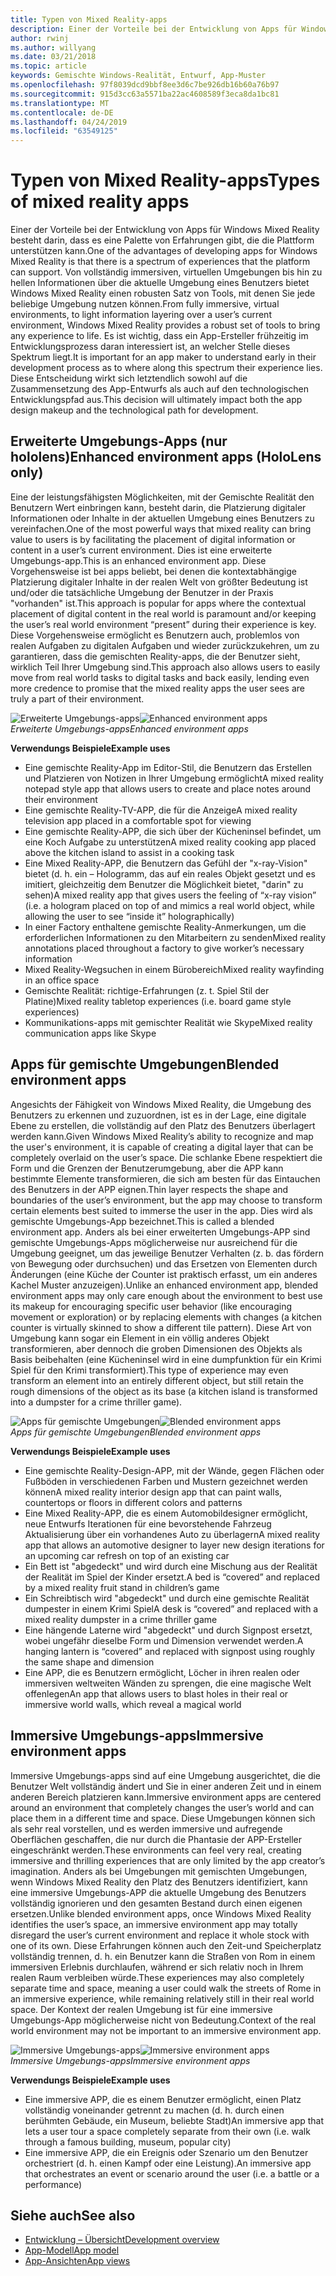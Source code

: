 ```yaml
---
title: Typen von Mixed Reality-apps
description: Einer der Vorteile bei der Entwicklung von Apps für Windows Mixed Reality besteht darin, dass es eine Palette an Erfahrungen gibt, die die Plattform von vollständig immersiven virtuellen Umgebungen unterstützen kann, um Informationen über die aktuelle Umgebung eines Benutzers zu erhalten.
author: rwinj
ms.author: willyang
ms.date: 03/21/2018
ms.topic: article
keywords: Gemischte Windows-Realität, Entwurf, App-Muster
ms.openlocfilehash: 97f8039dcd9bbf8ee3d6c7be926db16b60a76b97
ms.sourcegitcommit: 915d3cc63a5571ba22ac4608589f3eca8da1bc81
ms.translationtype: MT
ms.contentlocale: de-DE
ms.lasthandoff: 04/24/2019
ms.locfileid: "63549125"
---
```

# <a name="types-of-mixed-reality-apps"></a><span data-ttu-id="4109d-104">Typen von Mixed Reality-apps</span><span class="sxs-lookup"><span data-stu-id="4109d-104">Types of mixed reality apps</span></span>

<span data-ttu-id="4109d-105">Einer der Vorteile bei der Entwicklung von Apps für Windows Mixed Reality besteht darin, dass es eine Palette von Erfahrungen gibt, die die Plattform unterstützen kann.</span><span class="sxs-lookup"><span data-stu-id="4109d-105">One of the advantages of developing apps for Windows Mixed Reality is that there is a spectrum of experiences that the platform can support.</span></span> <span data-ttu-id="4109d-106">Von vollständig immersiven, virtuellen Umgebungen bis hin zu hellen Informationen über die aktuelle Umgebung eines Benutzers bietet Windows Mixed Reality einen robusten Satz von Tools, mit denen Sie jede beliebige Umgebung nutzen können.</span><span class="sxs-lookup"><span data-stu-id="4109d-106">From fully immersive, virtual environments, to light information layering over a user’s current environment, Windows Mixed Reality provides a robust set of tools to bring any experience to life.</span></span> <span data-ttu-id="4109d-107">Es ist wichtig, dass ein App-Ersteller frühzeitig im Entwicklungsprozess daran interessiert ist, an welcher Stelle dieses Spektrum liegt.</span><span class="sxs-lookup"><span data-stu-id="4109d-107">It is important for an app maker to understand early in their development process as to where along this spectrum their experience lies.</span></span> <span data-ttu-id="4109d-108">Diese Entscheidung wirkt sich letztendlich sowohl auf die Zusammensetzung des App-Entwurfs als auch auf den technologischen Entwicklungspfad aus.</span><span class="sxs-lookup"><span data-stu-id="4109d-108">This decision will ultimately impact both the app design makeup and the technological path for development.</span></span>

## <a name="enhanced-environment-apps-hololens-only"></a><span data-ttu-id="4109d-109">Erweiterte Umgebungs-Apps (nur hololens)</span><span class="sxs-lookup"><span data-stu-id="4109d-109">Enhanced environment apps (HoloLens only)</span></span>

<span data-ttu-id="4109d-110">Eine der leistungsfähigsten Möglichkeiten, mit der Gemischte Realität den Benutzern Wert einbringen kann, besteht darin, die Platzierung digitaler Informationen oder Inhalte in der aktuellen Umgebung eines Benutzers zu vereinfachen.</span><span class="sxs-lookup"><span data-stu-id="4109d-110">One of the most powerful ways that mixed reality can bring value to users is by facilitating the placement of digital information or content in a user’s current environment.</span></span> <span data-ttu-id="4109d-111">Dies ist eine erweiterte Umgebungs-app.</span><span class="sxs-lookup"><span data-stu-id="4109d-111">This is an enhanced environment app.</span></span> <span data-ttu-id="4109d-112">Diese Vorgehensweise ist bei apps beliebt, bei denen die kontextabhängige Platzierung digitaler Inhalte in der realen Welt von größter Bedeutung ist und/oder die tatsächliche Umgebung der Benutzer in der Praxis "vorhanden" ist.</span><span class="sxs-lookup"><span data-stu-id="4109d-112">This approach is popular for apps where the contextual placement of digital content in the real world is paramount and/or keeping the user’s real world environment “present” during their experience is key.</span></span> <span data-ttu-id="4109d-113">Diese Vorgehensweise ermöglicht es Benutzern auch, problemlos von realen Aufgaben zu digitalen Aufgaben und wieder zurückzukehren, um zu garantieren, dass die gemischten Reality-apps, die der Benutzer sieht, wirklich Teil Ihrer Umgebung sind.</span><span class="sxs-lookup"><span data-stu-id="4109d-113">This approach also allows users to easily move from real world tasks to digital tasks and back easily, lending even more credence to promise that the mixed reality apps the user sees are truly a part of their environment.</span></span>

<span data-ttu-id="4109d-114">![Erweiterte Umgebungs-apps](images/enhancedenvironmentapps-640px.jpg)</span><span class="sxs-lookup"><span data-stu-id="4109d-114">![Enhanced environment apps](images/enhancedenvironmentapps-640px.jpg)</span></span><br>
<span data-ttu-id="4109d-115">*Erweiterte Umgebungs-apps*</span><span class="sxs-lookup"><span data-stu-id="4109d-115">*Enhanced environment apps*</span></span>

<span data-ttu-id="4109d-116">**Verwendungs Beispiele**</span><span class="sxs-lookup"><span data-stu-id="4109d-116">**Example uses**</span></span>
* <span data-ttu-id="4109d-117">Eine gemischte Reality-App im Editor-Stil, die Benutzern das Erstellen und Platzieren von Notizen in Ihrer Umgebung ermöglicht</span><span class="sxs-lookup"><span data-stu-id="4109d-117">A mixed reality notepad style app that allows users to create and place notes around their environment</span></span>
* <span data-ttu-id="4109d-118">Eine gemischte Reality-TV-APP, die für die Anzeige</span><span class="sxs-lookup"><span data-stu-id="4109d-118">A mixed reality television app placed in a comfortable spot for viewing</span></span>
* <span data-ttu-id="4109d-119">Eine gemischte Reality-APP, die sich über der Kücheninsel befindet, um eine Koch Aufgabe zu unterstützen</span><span class="sxs-lookup"><span data-stu-id="4109d-119">A mixed reality cooking app placed above the kitchen island to assist in a cooking task</span></span>
* <span data-ttu-id="4109d-120">Eine Mixed Reality-APP, die Benutzern das Gefühl der "x-ray-Vision" bietet (d. h. ein – Hologramm, das auf ein reales Objekt gesetzt und es imitiert, gleichzeitig dem Benutzer die Möglichkeit bietet, "darin" zu sehen)</span><span class="sxs-lookup"><span data-stu-id="4109d-120">A mixed reality app that gives users the feeling of “x-ray vision” (i.e. a hologram placed on top of and mimics a real world object, while allowing the user to see “inside it” holographically)</span></span>
* <span data-ttu-id="4109d-121">In einer Factory enthaltene gemischte Reality-Anmerkungen, um die erforderlichen Informationen zu den Mitarbeitern zu senden</span><span class="sxs-lookup"><span data-stu-id="4109d-121">Mixed reality annotations placed throughout a factory to give worker’s necessary information</span></span>
* <span data-ttu-id="4109d-122">Mixed Reality-Wegsuchen in einem Bürobereich</span><span class="sxs-lookup"><span data-stu-id="4109d-122">Mixed reality wayfinding in an office space</span></span>
* <span data-ttu-id="4109d-123">Gemischte Realität: richtige-Erfahrungen (z. t. Spiel Stil der Platine)</span><span class="sxs-lookup"><span data-stu-id="4109d-123">Mixed reality tabletop experiences (i.e. board game style experiences)</span></span>
* <span data-ttu-id="4109d-124">Kommunikations-apps mit gemischter Realität wie Skype</span><span class="sxs-lookup"><span data-stu-id="4109d-124">Mixed reality communication apps like Skype</span></span>

## <a name="blended-environment-apps"></a><span data-ttu-id="4109d-125">Apps für gemischte Umgebungen</span><span class="sxs-lookup"><span data-stu-id="4109d-125">Blended environment apps</span></span>

<span data-ttu-id="4109d-126">Angesichts der Fähigkeit von Windows Mixed Reality, die Umgebung des Benutzers zu erkennen und zuzuordnen, ist es in der Lage, eine digitale Ebene zu erstellen, die vollständig auf den Platz des Benutzers überlagert werden kann.</span><span class="sxs-lookup"><span data-stu-id="4109d-126">Given Windows Mixed Reality’s ability to recognize and map the user's environment, it is capable of creating a digital layer that can be completely overlaid on the user’s space.</span></span> <span data-ttu-id="4109d-127">Die schlanke Ebene respektiert die Form und die Grenzen der Benutzerumgebung, aber die APP kann bestimmte Elemente transformieren, die sich am besten für das Eintauchen des Benutzers in der APP eignen.</span><span class="sxs-lookup"><span data-stu-id="4109d-127">Thin layer respects the shape and boundaries of the user’s environment, but the app may choose to transform certain elements best suited to immerse the user in the app.</span></span> <span data-ttu-id="4109d-128">Dies wird als gemischte Umgebungs-App bezeichnet.</span><span class="sxs-lookup"><span data-stu-id="4109d-128">This is called a blended environment app.</span></span> <span data-ttu-id="4109d-129">Anders als bei einer erweiterten Umgebungs-APP sind gemischte Umgebungs-Apps möglicherweise nur ausreichend für die Umgebung geeignet, um das jeweilige Benutzer Verhalten (z. b. das fördern von Bewegung oder durchsuchen) und das Ersetzen von Elementen durch Änderungen (eine Küche der Counter ist praktisch erfasst, um ein anderes Kachel Muster anzuzeigen).</span><span class="sxs-lookup"><span data-stu-id="4109d-129">Unlike an enhanced environment app, blended environment apps may only care enough about the environment to best use its makeup for encouraging specific user behavior (like encouraging movement or exploration) or by replacing elements with changes (a kitchen counter is virtually skinned to show a different tile pattern).</span></span> <span data-ttu-id="4109d-130">Diese Art von Umgebung kann sogar ein Element in ein völlig anderes Objekt transformieren, aber dennoch die groben Dimensionen des Objekts als Basis beibehalten (eine Kücheninsel wird in eine dumpfunktion für ein Krimi Spiel für den Krimi transformiert).</span><span class="sxs-lookup"><span data-stu-id="4109d-130">This type of experience may even transform an element into an entirely different object, but still retain the rough dimensions of the object as its base (a kitchen island is transformed into a dumpster for a crime thriller game).</span></span>

<span data-ttu-id="4109d-131">![Apps für gemischte Umgebungen](images/blendedenvironmentapps-640px.jpg)</span><span class="sxs-lookup"><span data-stu-id="4109d-131">![Blended environment apps](images/blendedenvironmentapps-640px.jpg)</span></span><br>
<span data-ttu-id="4109d-132">*Apps für gemischte Umgebungen*</span><span class="sxs-lookup"><span data-stu-id="4109d-132">*Blended environment apps*</span></span>

<span data-ttu-id="4109d-133">**Verwendungs Beispiele**</span><span class="sxs-lookup"><span data-stu-id="4109d-133">**Example uses**</span></span>
* <span data-ttu-id="4109d-134">Eine gemischte Reality-Design-APP, mit der Wände, gegen Flächen oder Fußböden in verschiedenen Farben und Mustern gezeichnet werden können</span><span class="sxs-lookup"><span data-stu-id="4109d-134">A mixed reality interior design app that can paint walls, countertops or floors in different colors and patterns</span></span>
* <span data-ttu-id="4109d-135">Eine Mixed Reality-APP, die es einem Automobildesigner ermöglicht, neue Entwurfs Iterationen für eine bevorstehende Fahrzeug Aktualisierung über ein vorhandenes Auto zu überlagern</span><span class="sxs-lookup"><span data-stu-id="4109d-135">A mixed reality app that allows an automotive designer to layer new design iterations for an upcoming car refresh on top of an existing car</span></span>
* <span data-ttu-id="4109d-136">Ein Bett ist "abgedeckt" und wird durch eine Mischung aus der Realität der Realität im Spiel der Kinder ersetzt.</span><span class="sxs-lookup"><span data-stu-id="4109d-136">A bed is “covered” and replaced by a mixed reality fruit stand in children’s game</span></span>
* <span data-ttu-id="4109d-137">Ein Schreibtisch wird "abgedeckt" und durch eine gemischte Realität dumpester in einem Krimi Spiel</span><span class="sxs-lookup"><span data-stu-id="4109d-137">A desk is “covered” and replaced with a mixed reality dumpster in a crime thriller game</span></span>
* <span data-ttu-id="4109d-138">Eine hängende Laterne wird "abgedeckt" und durch Signpost ersetzt, wobei ungefähr dieselbe Form und Dimension verwendet werden.</span><span class="sxs-lookup"><span data-stu-id="4109d-138">A hanging lantern is “covered” and replaced with signpost using roughly the same shape and dimension</span></span>
* <span data-ttu-id="4109d-139">Eine APP, die es Benutzern ermöglicht, Löcher in ihren realen oder immersiven weltweiten Wänden zu sprengen, die eine magische Welt offenlegen</span><span class="sxs-lookup"><span data-stu-id="4109d-139">An app that allows users to blast holes in their real or immersive world walls, which reveal a magical world</span></span>

## <a name="immersive-environment-apps"></a><span data-ttu-id="4109d-140">Immersive Umgebungs-apps</span><span class="sxs-lookup"><span data-stu-id="4109d-140">Immersive environment apps</span></span>

<span data-ttu-id="4109d-141">Immersive Umgebungs-apps sind auf eine Umgebung ausgerichtet, die die Benutzer Welt vollständig ändert und Sie in einer anderen Zeit und in einem anderen Bereich platzieren kann.</span><span class="sxs-lookup"><span data-stu-id="4109d-141">Immersive environment apps are centered around an environment that completely changes the user’s world and can place them in a different time and space.</span></span> <span data-ttu-id="4109d-142">Diese Umgebungen können sich als sehr real vorstellen, und es werden immersive und aufregende Oberflächen geschaffen, die nur durch die Phantasie der APP-Ersteller eingeschränkt werden.</span><span class="sxs-lookup"><span data-stu-id="4109d-142">These environments can feel very real, creating immersive and thrilling experiences that are only limited by the app creator’s imagination.</span></span> <span data-ttu-id="4109d-143">Anders als bei Umgebungen mit gemischten Umgebungen, wenn Windows Mixed Reality den Platz des Benutzers identifiziert, kann eine immersive Umgebungs-APP die aktuelle Umgebung des Benutzers vollständig ignorieren und den gesamten Bestand durch einen eigenen ersetzen.</span><span class="sxs-lookup"><span data-stu-id="4109d-143">Unlike blended environment apps, once Windows Mixed Reality identifies the user’s space, an immersive environment app may totally disregard the user’s current environment and replace it whole stock with one of its own.</span></span> <span data-ttu-id="4109d-144">Diese Erfahrungen können auch den Zeit-und Speicherplatz vollständig trennen, d. h. ein Benutzer kann die Straßen von Rom in einem immersiven Erlebnis durchlaufen, während er sich relativ noch in Ihrem realen Raum verbleiben würde.</span><span class="sxs-lookup"><span data-stu-id="4109d-144">These experiences may also completely separate time and space, meaning a user could walk the streets of Rome in an immersive experience, while remaining relatively still in their real world space.</span></span> <span data-ttu-id="4109d-145">Der Kontext der realen Umgebung ist für eine immersive Umgebungs-App möglicherweise nicht von Bedeutung.</span><span class="sxs-lookup"><span data-stu-id="4109d-145">Context of the real world environment may not be important to an immersive environment app.</span></span>

<span data-ttu-id="4109d-146">![Immersive Umgebungs-apps](images/windows-mixed-reality-640px.jpg)</span><span class="sxs-lookup"><span data-stu-id="4109d-146">![Immersive environment apps](images/windows-mixed-reality-640px.jpg)</span></span><br>
<span data-ttu-id="4109d-147">*Immersive Umgebungs-apps*</span><span class="sxs-lookup"><span data-stu-id="4109d-147">*Immersive environment apps*</span></span>

<span data-ttu-id="4109d-148">**Verwendungs Beispiele**</span><span class="sxs-lookup"><span data-stu-id="4109d-148">**Example uses**</span></span>
* <span data-ttu-id="4109d-149">Eine immersive APP, die es einem Benutzer ermöglicht, einen Platz vollständig voneinander getrennt zu machen (d. h. durch einen berühmten Gebäude, ein Museum, beliebte Stadt)</span><span class="sxs-lookup"><span data-stu-id="4109d-149">An immersive app that lets a user tour a space completely separate from their own (i.e. walk through a famous building, museum, popular city)</span></span>
* <span data-ttu-id="4109d-150">Eine immersive APP, die ein Ereignis oder Szenario um den Benutzer orchestriert (d. h. einen Kampf oder eine Leistung).</span><span class="sxs-lookup"><span data-stu-id="4109d-150">An immersive app that orchestrates an event or scenario around the user (i.e. a battle or a performance)</span></span>

## <a name="see-also"></a><span data-ttu-id="4109d-151">Siehe auch</span><span class="sxs-lookup"><span data-stu-id="4109d-151">See also</span></span>
* [<span data-ttu-id="4109d-152">Entwicklung – Übersicht</span><span class="sxs-lookup"><span data-stu-id="4109d-152">Development overview</span></span>](development-overview.md)
* [<span data-ttu-id="4109d-153">App-Modell</span><span class="sxs-lookup"><span data-stu-id="4109d-153">App model</span></span>](app-model.md)
* [<span data-ttu-id="4109d-154">App-Ansichten</span><span class="sxs-lookup"><span data-stu-id="4109d-154">App views</span></span>](app-views.md)
